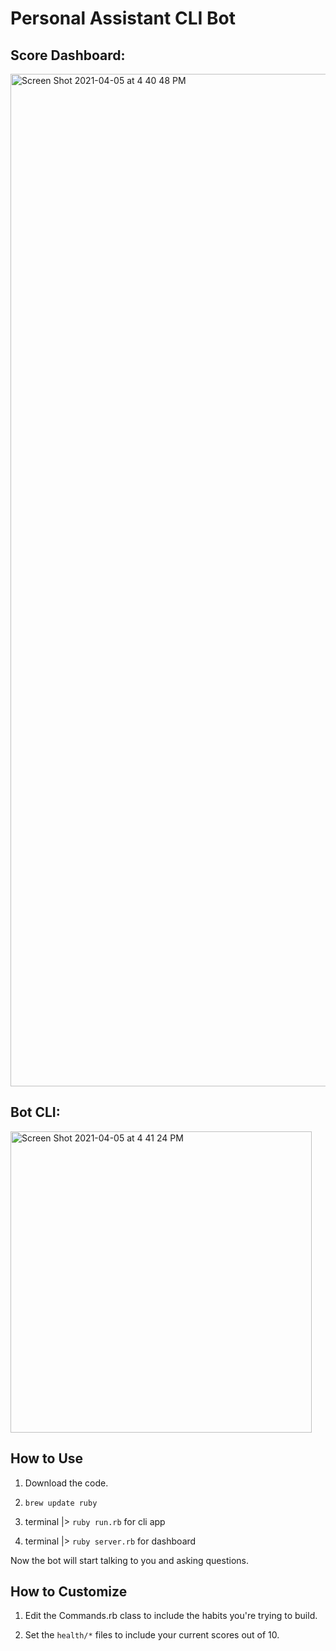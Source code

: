# Personal Assistant CLI Bot

## Score Dashboard:
<img width="1620" alt="Screen Shot 2021-04-05 at 4 40 48 PM" src="https://user-images.githubusercontent.com/46613794/113624485-b936c080-962d-11eb-80b7-537cef16d323.png">

## Bot CLI:
<img width="482" alt="Screen Shot 2021-04-05 at 4 41 24 PM" src="https://user-images.githubusercontent.com/46613794/113624523-c3f15580-962d-11eb-8add-a02f57799ba6.png">

## How to Use

1. Download the code.

2. `brew update ruby`

3. terminal |> `ruby run.rb` for cli app

4. terminal |> `ruby server.rb` for dashboard

Now the bot will start talking to you and asking questions.

## How to Customize

1. Edit the Commands.rb class to include the habits you're trying to build.

2. Set the `health/*` files to include your current scores out of 10.
